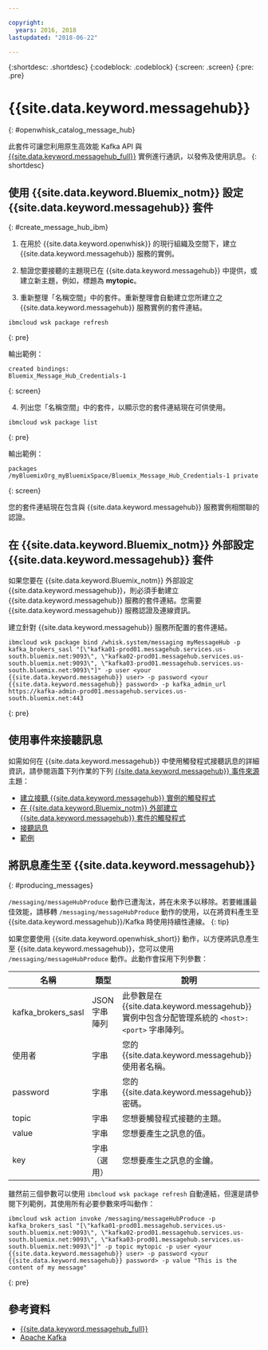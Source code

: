 ```yaml
---

copyright:
  years: 2016, 2018
lastupdated: "2018-06-22"

---
```


{:shortdesc: .shortdesc}
{:codeblock: .codeblock}
{:screen: .screen}
{:pre: .pre}

# {{site.data.keyword.messagehub}}
{: #openwhisk_catalog_message_hub}

此套件可讓您利用原生高效能 Kafka API 與 [{{site.data.keyword.messagehub_full}}](https://developer.ibm.com/messaging/message-hub) 實例進行通訊，以發佈及使用訊息。
{: shortdesc}

## 使用 {{site.data.keyword.Bluemix_notm}} 設定 {{site.data.keyword.messagehub}} 套件
{: #create_message_hub_ibm}

1. 在用於 {{site.data.keyword.openwhisk}} 的現行組織及空間下，建立 {{site.data.keyword.messagehub}} 服務的實例。

2. 驗證您要接聽的主題現已在 {{site.data.keyword.messagehub}} 中提供，或建立新主題，例如，標題為 **mytopic**。

3. 重新整理「名稱空間」中的套件。重新整理會自動建立您所建立之 {{site.data.keyword.messagehub}} 服務實例的套件連結。
  ```
  ibmcloud wsk package refresh
  ```
  {: pre}

  輸出範例：
  ```
  created bindings:
  Bluemix_Message_Hub_Credentials-1
  ```
  {: screen}

4. 列出您「名稱空間」中的套件，以顯示您的套件連結現在可供使用。
  ```
  ibmcloud wsk package list
  ```
  {: pre}

  輸出範例：
  ```
  packages
  /myBluemixOrg_myBluemixSpace/Bluemix_Message_Hub_Credentials-1 private
  ```
  {: screen}

  您的套件連結現在包含與 {{site.data.keyword.messagehub}} 服務實例相關聯的認證。

## 在 {{site.data.keyword.Bluemix_notm}} 外部設定 {{site.data.keyword.messagehub}} 套件

如果您要在 {{site.data.keyword.Bluemix_notm}} 外部設定 {{site.data.keyword.messagehub}}，則必須手動建立 {{site.data.keyword.messagehub}} 服務的套件連結。您需要 {{site.data.keyword.messagehub}} 服務認證及連線資訊。

建立針對 {{site.data.keyword.messagehub}} 服務所配置的套件連結。
```
ibmcloud wsk package bind /whisk.system/messaging myMessageHub -p kafka_brokers_sasl "[\"kafka01-prod01.messagehub.services.us-south.bluemix.net:9093\", \"kafka02-prod01.messagehub.services.us-south.bluemix.net:9093\", \"kafka03-prod01.messagehub.services.us-south.bluemix.net:9093\"]" -p user <your {{site.data.keyword.messagehub}} user> -p password <your {{site.data.keyword.messagehub}} password> -p kafka_admin_url https://kafka-admin-prod01.messagehub.services.us-south.bluemix.net:443
```
{: pre}

## 使用事件來接聽訊息

如需如何在 {{site.data.keyword.messagehub}} 中使用觸發程式接聽訊息的詳細資訊，請參閱涵蓋下列作業的下列 [{{site.data.keyword.messagehub}} 事件來源](./openwhisk_messagehub.html)主題：
* [建立接聽 {{site.data.keyword.messagehub}} 實例的觸發程式](./openwhisk_messagehub.html#create_message_hub_trigger)
* [在 {{site.data.keyword.Bluemix_notm}} 外部建立 {{site.data.keyword.messagehub}} 套件的觸發程式](./openwhisk_messagehub.html#create_message_hub_trigger_outside)
* [接聽訊息](./openwhisk_messagehub.html#message_hub_listen)
* [範例](./openwhisk_messagehub.html#examples)

## 將訊息產生至 {{site.data.keyword.messagehub}}
{: #producing_messages}

`/messaging/messageHubProduce` 動作已遭淘汰，將在未來予以移除。若要維護最佳效能，請移轉 `/messaging/messageHubProduce` 動作的使用，以在將資料產生至 {{site.data.keyword.messagehub}}/Kafka 時使用持續性連線。
{: tip}

如果您要使用 {{site.data.keyword.openwhisk_short}} 動作，以方便將訊息產生至 {{site.data.keyword.messagehub}}，您可以使用 `/messaging/messageHubProduce` 動作。此動作會採用下列參數：

|名稱|類型|說明|
|---|---|---|
|kafka_brokers_sasl|JSON 字串陣列|此參數是在 {{site.data.keyword.messagehub}} 實例中包含分配管理系統的 `<host>:<port>` 字串陣列。|
|使用者|字串|您的 {{site.data.keyword.messagehub}} 使用者名稱。|
|password|字串|您的 {{site.data.keyword.messagehub}} 密碼。|
|topic|字串|您想要觸發程式接聽的主題。|
|value|字串|您想要產生之訊息的值。|
|key|字串（選用）|您想要產生之訊息的金鑰。|

雖然前三個參數可以使用 `ibmcloud wsk package refresh` 自動連結，但還是請參閱下列範例，其使用所有必要參數來呼叫動作：
```
ibmcloud wsk action invoke /messaging/messageHubProduce -p kafka_brokers_sasl "[\"kafka01-prod01.messagehub.services.us-south.bluemix.net:9093\", \"kafka02-prod01.messagehub.services.us-south.bluemix.net:9093\", \"kafka03-prod01.messagehub.services.us-south.bluemix.net:9093\"]" -p topic mytopic -p user <your {{site.data.keyword.messagehub}} user> -p password <your {{site.data.keyword.messagehub}} password> -p value "This is the content of my message"
```
{: pre}

## 參考資料
- [{{site.data.keyword.messagehub_full}}](https://developer.ibm.com/messaging/message-hub/)
- [Apache Kafka](https://kafka.apache.org/)
